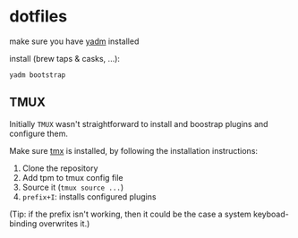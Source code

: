 # dotfiles

make sure you have [yadm](https://yadm.io/) installed

install (brew taps & casks, ...):

```yadm bootstrap```

## TMUX

Initially `TMUX` wasn't straightforward to install
and boostrap plugins and configure them.

Make sure [tmx](https://github.com/tmux-plugins/tpm) is installed,
by following the installation instructions:

1. Clone the repository
2. Add tpm to tmux config file
3. Source it (`tmux source ...`)
4. `prefix+I`: installs configured plugins

(Tip: if the prefix isn't working, then it could be the case
a system keyboad-binding overwrites it.)
